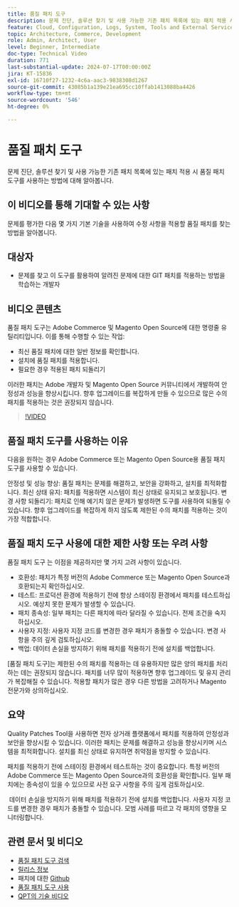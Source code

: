 ```yaml
---
title: 품질 패치 도구
description: 문제 진단, 솔루션 찾기 및 사용 가능한 기존 패치 목록에 있는 패치 적용 시 품질 패치 도구를 사용하는 방법에 대해 알아봅니다.
feature: Cloud, Configuration, Logs, System, Tools and External Services
topic: Architecture, Commerce, Development
role: Admin, Architect, User
level: Beginner, Intermediate
doc-type: Technical Video
duration: 771
last-substantial-update: 2024-07-17T00:00:00Z
jira: KT-15836
exl-id: 16710f27-1232-4c6a-aac3-9838308d1267
source-git-commit: 43085b1a139e21ea695cc10ffab1413088ba4426
workflow-type: tm+mt
source-wordcount: '546'
ht-degree: 0%

---
```


# 품질 패치 도구

문제 진단, 솔루션 찾기 및 사용 가능한 기존 패치 목록에 있는 패치 적용 시 품질 패치 도구를 사용하는 방법에 대해 알아봅니다.

## 이 비디오를 통해 기대할 수 있는 사항

문제를 평가한 다음 몇 가지 기본 기술을 사용하여 수정 사항을 적용할 품질 패치를 찾는 방법을 알아봅니다.

## 대상자

* 문제를 찾고 이 도구를 활용하여 알려진 문제에 대한 GIT 패치를 적용하는 방법을 학습하는 개발자

## 비디오 콘텐츠

품질 패치 도구는 Adobe Commerce 및 Magento Open Source에 대한 명령줄 유틸리티입니다. 이를 통해 수행할 수 있는 작업:

* 최신 품질 패치에 대한 일반 정보를 확인합니다.
* 설치에 품질 패치를 적용합니다.
* 필요한 경우 적용된 패치 되돌리기

이러한 패치는 Adobe 개발자 및 Magento Open Source 커뮤니티에서 개발하여 안정성과 성능을 향상시킵니다. 향후 업그레이드를 복잡하게 만들 수 있으므로 많은 수의 패치를 적용하는 것은 권장되지 않습니다.

>[!VIDEO](https://video.tv.adobe.com/v/3431436?learn=on)

## 품질 패치 도구를 사용하는 이유

다음을 원하는 경우 Adobe Commerce 또는 Magento Open Source용 품질 패치 도구를 사용할 수 있습니다.

안정성 및 성능 향상: 품질 패치는 문제를 해결하고, 보안을 강화하고, 설치를 최적화합니다.
최신 상태 유지: 패치를 적용하면 시스템이 최신 상태로 유지되고 보호됩니다.
변경 사항 되돌리기: 패치로 인해 예기치 않은 문제가 발생하면 도구를 사용하여 되돌릴 수 있습니다. 향후 업그레이드를 복잡하게 하지 않도록 제한된 수의 패치를 적용하는 것이 가장 적합합니다.  

## 품질 패치 도구 사용에 대한 제한 사항 또는 우려 사항

품질 패치 도구 는 이점을 제공하지만 몇 가지 고려 사항이 있습니다.

* 호환성: 패치가 특정 버전의 Adobe Commerce 또는 Magento Open Source과 호환되는지 확인하십시오.
* 테스트: 프로덕션 환경에 적용하기 전에 항상 스테이징 환경에서 패치를 테스트하십시오. 예상치 못한 문제가 발생할 수 있습니다.
* 패치 종속성: 일부 패치는 다른 패치에 따라 달라질 수 있습니다. 전제 조건을 숙지하십시오.
* 사용자 지정: 사용자 지정 코드를 변경한 경우 패치가 충돌할 수 있습니다. 변경 사항을 주의 깊게 검토하십시오.
* 백업: 데이터 손실을 방지하기 위해 패치를 적용하기 전에 설치를 백업합니다.

[품질 패치 도구]는 제한된 수의 패치를 적용하는 데 유용하지만 많은 양의 패치를 처리하는 데는 권장되지 않습니다. 패치를 너무 많이 적용하면 향후 업그레이드 및 유지 관리가 복잡해질 수 있습니다. 적용할 패치가 많은 경우 다른 방법을 고려하거나 Magento 전문가와 상의하십시오. 

## 요약

Quality Patches Tool을 사용하면 전자 상거래 플랫폼에서 패치를 적용하여 안정성과 보안을 향상시킬 수 있습니다. 이러한 패치는 문제를 해결하고 성능을 향상시키며 시스템을 최적화합니다. 설치를 최신 상태로 유지하면 취약점을 방지할 수 있습니다.

패치를 적용하기 전에 스테이징 환경에서 테스트하는 것이 중요합니다. 특정 버전의 Adobe Commerce 또는 Magento Open Source과의 호환성을 확인합니다. 일부 패치에는 종속성이 있을 수 있으므로 사전 요구 사항을 주의 깊게 검토하십시오.

 데이터 손실을 방지하기 위해 패치를 적용하기 전에 설치를 백업합니다. 사용자 지정 코드를 변경한 경우 패치가 충돌할 수 있습니다. 모범 사례를 따르고 각 패치의 영향을 모니터링합니다.

## 관련 문서 및 비디오

* [품질 패치 도구 검색](https://experienceleague.adobe.com/tools/commerce-quality-patches/index.html)
* [릴리스 정보](https://experienceleague.adobe.com/en/docs/commerce-operations/tools/quality-patches-tool/release-notes)
* 패치에 대한 [Github](https://github.com/magento/quality-patches/blob/master/patches/os/)
* [품질 패치 도구 사용](https://experienceleague.adobe.com/en/docs/commerce-operations/tools/quality-patches-tool/usage)
* [QPT의 기술 비디오](https://experienceleague.adobe.com/en/docs/commerce-learn/tutorials/tools/quality-patch-tool)
